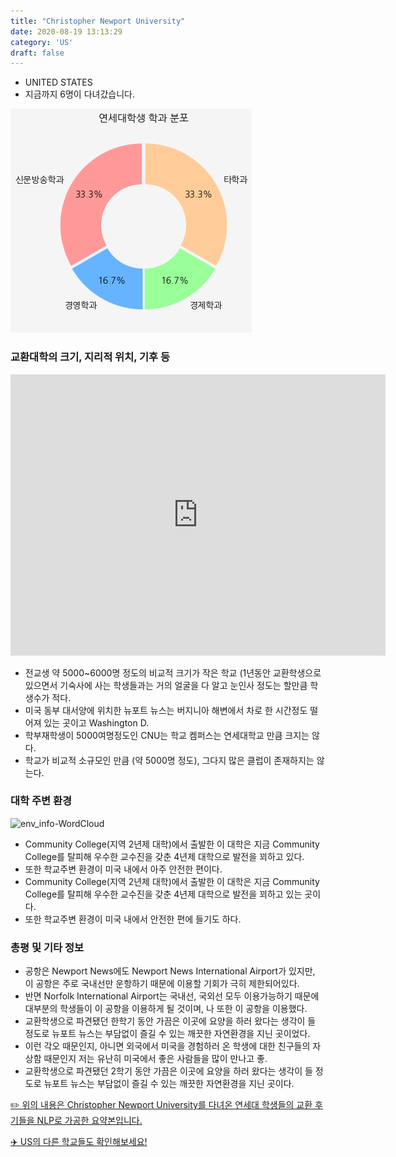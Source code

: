```yaml
---
title: "Christopher Newport University"
date: 2020-08-19 13:13:29
category: 'US'
draft: false
---
```



* UNITED STATES
* 지금까지 6명이 다녀갔습니다. 

![department-info](../plots/US000045.png)
### 교환대학의 크기, 지리적 위치, 기후 등
<iframe
width="600"
height="450"
frameborder="0" style="border:0"
src="https://www.google.com/maps/embed/v1/place?key=AIzaSyC9e1AME-pVmWC4hBpFdu5S4dKzyepa3HQ&q=Christopher+Newport+University&center=37.06270720000001,-76.4928349&zoom=14" allowfullscreen>
</iframe>

* 전교생 약 5000~6000명 정도의 비교적 크기가 작은 학교 (1년동안 교환학생으로 있으면서 기숙사에 사는 학생들과는 거의 얼굴을 다 알고 눈인사 정도는 할만큼 학생수가 적다.
* 미국 동부 대서양에 위치한 뉴포트 뉴스는 버지니아 해변에서 차로 한 시간정도 떨어져 있는 곳이고 Washington D.
* 학부재학생이 5000여명정도인 CNU는 학교 켐퍼스는 연세대학교 만큼 크지는 않다.
* 학교가 비교적 소규모인 만큼 (약 5000명 정도), 그다지 많은 클럽이 존재하지는 않는다.


### 대학 주변 환경

![env_info-WordCloud](../univ_wordclouds_okt/env_info/US000045_env_info_okt.png)

* Community College(지역 2년제 대학)에서 출발한 이 대학은 지금 Community College를 탈피해 우수한 교수진을 갖춘 4년제 대학으로 발전을 꾀하고 있다.
* 또한 학교주변 환경이 미국 내에서 아주 안전한 편이다.
* Community College(지역 2년제 대학)에서 출발한 이 대학은 지금 Community College를 탈피해 우수한 교수진을 갖춘 4년제 대학으로 발전을 꾀하고 있는 곳이다.
* 또한 학교주변 환경이 미국 내에서 안전한 편에 들기도 하다.


### 총평 및 기타 정보 
* 공항은 Newport News에도 Newport News International Airport가 있지만, 이 공항은 주로 국내선만 운항하기 때문에 이용할 기회가 극히 제한되어있다.
* 반면 Norfolk International Airport는 국내선, 국외선 모두 이용가능하기 때문에 대부분의 학생들이 이 공항을 이용하게 될 것이며, 나 또한 이 공항을 이용했다.
* 교환학생으로 파견됐던 한학기 동안 가끔은 이곳에 요양을 하러 왔다는 생각이 들 정도로 뉴포트 뉴스는 부담없이 즐길 수 있는 깨끗한 자연환경을 지닌 곳이었다.
* 이런 각오 때문인지, 아니면 외국에서 미국을 경험하러 온 학생에 대한 친구들의 자상함 때문인지 저는 유난히 미국에서 좋은 사람들을 많이 만나고 좋.
* 교환학생으로 파견됐던 2학기 동안 가끔은 이곳에 요양을 하러 왔다는 생각이 들 정도로 뉴포트 뉴스는 부담없이 즐길 수 있는 깨끗한 자연환경을 지닌 곳이다.


[✏️ 위의 내용은 Christopher Newport University를 다녀온 연세대 학생들의 교환 후기들을 NLP로 가공한 요약본입니다.](http://oia.yonsei.ac.kr/partner/expReport.asp?ucode=US000045&bgbn=A)

[✈️ US의 다른 학교들도 확인해보세요!](https://yonsei-exchange.netlify.app/?category=US)
